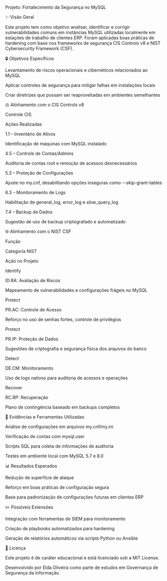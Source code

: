 Projeto: Fortalecimento da Segurança no MySQL

✨ Visão Geral

Este projeto tem como objetivo analisar, identificar e corrigir vulnerabilidades comuns em instâncias MySQL utilizadas localmente em estações de trabalho de clientes ERP. Foram aplicadas boas práticas de hardening com base nos frameworks de segurança CIS Controls v8 e NIST Cybersecurity Framework (CSF).

🔒 Objetivos Específicos

Levantamento de riscos operacionais e cibernéticos relacionados ao MySQL

Aplicar controles de segurança para mitigar falhas em instalações locais

Criar diretrizes que possam ser reaproveitadas em ambientes semelhantes

⚖️ Alinhamento com o CIS Controls v8

Controle CIS

Ações Realizadas

1.1 – Inventário de Ativos

Identificação de máquinas com MySQL instalado

4.5 – Controle de Contas/Admins

Auditoria de contas root e remoção de acessos desnecessários

5.3 – Proteção de Configurações

Ajuste no my.cnf, desabilitando opções inseguras como --skip-grant-tables

6.3 – Monitoramento de Logs

Habilitação de general_log, error_log e slow_query_log

7.4 – Backup de Dados

Sugestão de uso de backup criptografado e automatizado

🌐 Alinhamento com o NIST CSF

Função

Categoria NIST

Ação no Projeto

Identify

ID.RA: Avaliação de Riscos

Mapeamento de vulnerabilidades e configurações frágeis no MySQL

Protect

PR.AC: Controle de Acesso

Reforço no uso de senhas fortes, controle de privilégios

Protect

PR.IP: Proteção de Dados

Sugestões de criptografia e segurança física dos arquivos do banco

Detect

DE.CM: Monitoramento

Uso de logs nativos para auditoria de acessos e operações

Recover

RC.RP: Recuperação

Plano de contingência baseado em backups completos

📁 Evidências e Ferramentas Utilizadas

Análise de configurações em arquivos my.cnf/my.ini

Verificação de contas com mysql.user

Scripts SQL para coleta de informações de auditoria

Testes em ambiente local com MySQL 5.7 e 8.0

📊 Resultados Esperados

Redução de superfície de ataque

Reforço em boas práticas de configuração segura

Base para padronização de configurações futuras em clientes ERP

✏️ Possíveis Extensões

Integração com ferramentas de SIEM para monitoramento

Criação de playbooks automatizados para hardening

Geração de relatórios automáticos via scripts Python ou Ansible

📄 Licença

Este projeto é de caráter educacional e está licenciado sob a MIT License.

Desenvolvido por Elda Oliveira como parte de estudos em Governança de Segurança da Informação.

